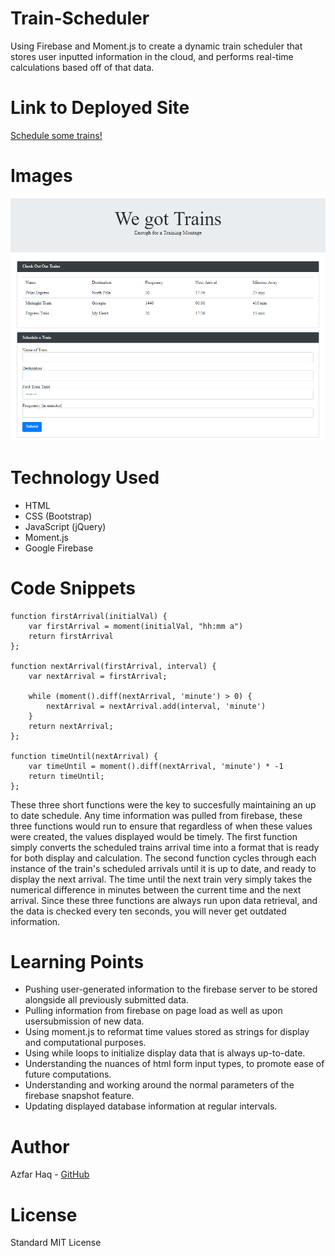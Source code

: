 # Train-Scheduler
Using Firebase and Moment.js to create a dynamic train scheduler that stores user inputted information in the cloud, and performs real-time calculations based off of that data.

# Link to Deployed Site
[Schedule some trains!](https://aehaq.github.io/Train-Scheduler/)

# Images
![Preview](assets/images/preview.PNG)

# Technology Used
- HTML
- CSS (Bootstrap)
- JavaScript (jQuery)
- Moment.js
- Google Firebase

# Code Snippets
```
function firstArrival(initialVal) {
    var firstArrival = moment(initialVal, "hh:mm a")
    return firstArrival
};

function nextArrival(firstArrival, interval) {
    var nextArrival = firstArrival;
    
    while (moment().diff(nextArrival, 'minute') > 0) {
        nextArrival = nextArrival.add(interval, 'minute') 
    }
    return nextArrival;
};

function timeUntil(nextArrival) {
    var timeUntil = moment().diff(nextArrival, 'minute') * -1
    return timeUntil;
};
```
These three short functions were the key to succesfully maintaining an up to date schedule. Any time information was pulled from firebase, these three functions would run to ensure that regardless of when these values were created, the values displayed would be timely. The first function simply converts the scheduled trains arrival time into a format that is ready for both display and calculation. The second function cycles through each instance of the train's scheduled arrivals until it is up to date, and ready to display the next arrival. The time until the next train very simply takes the numerical difference in minutes between the current time and the next arrival. Since these three functions are always run upon data retrieval, and the data is checked every ten seconds, you will never get outdated information.

# Learning Points
- Pushing user-generated information to the firebase server to be stored alongside all previously submitted data.
- Pulling information from firebase on page load as well as upon usersubmission of new data.
- Using moment.js to reformat time values stored as strings for display and computational purposes.
- Using while loops to initialize display data that is always up-to-date.
- Understanding the nuances of html form input types, to promote ease of future computations.
- Understanding and working around the normal parameters of the firebase snapshot feature.
- Updating displayed database information at regular intervals.

# Author 
Azfar Haq - [GitHub](https://github.com/aehaq)

# License
Standard MIT License
